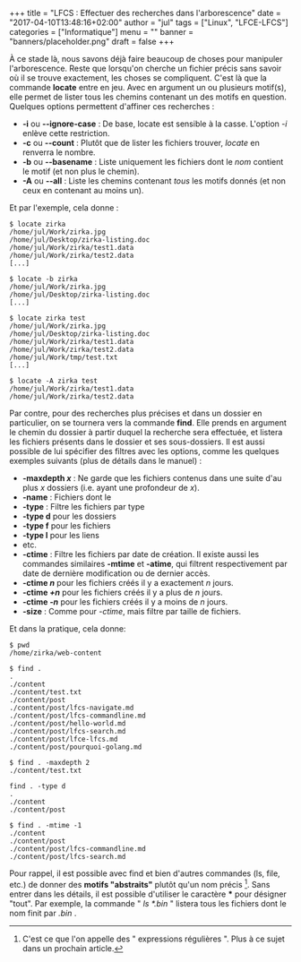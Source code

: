 +++
title      = "LFCS : Effectuer des recherches dans l'arborescence"
date       = "2017-04-10T13:48:16+02:00"
author     = "jul"
tags       = ["Linux", "LFCE-LFCS"]
categories = ["Informatique"]
menu       = ""
banner     = "banners/placeholder.png"
draft      = false
+++

<!-- ê î ô -->

À ce stade là, nous savons déjà faire beaucoup de choses pour manipuler l'arborescence. Reste que lorsqu'on cherche un fichier précis sans savoir où il se trouve exactement, les choses se compliquent. C'est là que la commande **locate** entre en jeu. Avec en argument un ou plusieurs motif(s), elle permet de lister tous les chemins contenant un des motifs en question. Quelques options permettent d'affiner ces recherches :

 - **-i** ou **\-\-ignore-case** : De base, locate est sensible à la casse. L'option *-i* enlève cette restriction.
 - **-c** ou **\-\-count** : Plutôt que de lister les fichiers trouver, *locate* en renverra le nombre.
 - **-b** ou **\-\-basename** : Liste uniquement les fichiers dont le *nom* contient le motif (et non plus le chemin).
 - **-A** ou **\-\-all**  : Liste les chemins contenant *tous* les motifs donnés (et non ceux en contenant au moins un).

Et par l'exemple, cela donne :

	$ locate zirka
	/home/jul/Work/zirka.jpg
	/home/jul/Desktop/zirka-listing.doc
	/home/jul/Work/zirka/test1.data
	/home/jul/Work/zirka/test2.data
	[...]

	$ locate -b zirka
	/home/jul/Work/zirka.jpg
	/home/jul/Desktop/zirka-listing.doc
	[...]

	$ locate zirka test
	/home/jul/Work/zirka.jpg
	/home/jul/Desktop/zirka-listing.doc
	/home/jul/Work/zirka/test1.data
	/home/jul/Work/zirka/test2.data
	/home/jul/Work/tmp/test.txt
	[...]

	$ locate -A zirka test
	/home/jul/Work/zirka/test1.data
	/home/jul/Work/zirka/test2.data

Par contre, pour des recherches plus précises et dans un dossier en particulier, on se tournera vers la commande **find**. Elle prends en argument le chemin du dossier à partir duquel la recherche sera effectuée, et listera les fichiers présents dans le dossier et ses sous-dossiers. Il est aussi possible de lui spécifier des filtres avec les options, comme les quelques exemples suivants (plus de détails dans le manuel) :

 - **-maxdepth _x_** : Ne garde que les fichiers contenus dans une suite d'au plus _x_ dossiers (i.e. ayant une profondeur de _x_). 
 - **-name** : Fichiers dont le 
 - **-type** : Filtre les fichiers par type
  - **-type d** pour les dossiers
  - **-type f** pour les fichiers
  - **-type l** pour les liens
  - etc.
 - **-ctime** : Filtre les fichiers par date de création. Il existe aussi les commandes similaires **-mtime** et **-atime**, qui filtrent respectivement par date de dernière modification ou de dernier accès.
  - **-ctime _n_** pour les fichiers créés il y a exactement _n_ jours.
  - **-ctime _+n_** pour les fichiers créés il y a plus de _n_ jours.
  - **-ctime _-n_** pour les fichiers créés il y a moins de _n_ jours.
 - **-size** : Comme pour _-ctime_, mais filtre par taille de fichiers.

Et dans la pratique, cela donne:
	
	$ pwd
	/home/zirka/web-content

	$ find .
	.
	./content
	./content/test.txt
	./content/post
	./content/post/lfcs-navigate.md
	./content/post/lfcs-commandline.md
	./content/post/hello-world.md
	./content/post/lfcs-search.md
	./content/post/lfce-lfcs.md
	./content/post/pourquoi-golang.md

	$ find . -maxdepth 2
	./content/test.txt

	find . -type d
	.
	./content
	./content/post

	$ find . -mtime -1
	./content
	./content/post
	./content/post/lfcs-commandline.md
	./content/post/lfcs-search.md


Pour rappel, il est possible avec find et bien d'autres commandes (ls, file, etc.) de donner des **motifs "abstraits"**  plutôt qu'un nom précis [^1]. Sans entrer dans les détails, il est possible d'utiliser le caractère __*__ pour désigner "tout". Par exemple, la commande " _ls *.bin_ " listera tous les fichiers dont le nom finit par _.bin_ .

[^1]: C'est ce que l'on appelle des " expressions régulières ". Plus à ce sujet dans un prochain article.
